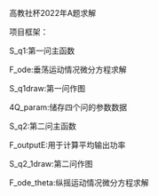 高教社杯2022年A题求解

项目框架：

S_q1:第一问主函数

F_ode:垂荡运动情况微分方程求解

S_q1draw:第一问作图

4Q_param:储存四个问的参数数据

S_q2:第二问主函数

F_outputE:用于计算平均输出功率

S_q2_1draw:第二问作图

F_ode_theta:纵摇运动情况微分方程求解